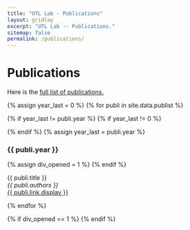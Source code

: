 ```yaml
---
title: "UTL Lab - Publications"
layout: gridlay
excerpt: "UTL Lab -- Publications."
sitemap: false
permalink: /publications/
---
```


 

# Publications
Here is the <a href="https://scholar.google.com/citations?user=UsqNPH4AAAAJ&hl=en"> full list of publications.</a>


[//]: # (## Group highlights)


[//]: # ({% assign number_printed = 0 %})

[//]: # ({% for publi in site.data.publist %})

[//]: # ()
[//]: # ({% assign even_odd = number_printed | modulo: 2 %})

[//]: # ({% if publi.highlight == 1 %})

[//]: # ()
[//]: # ({% if even_odd == 0 %})

[//]: # (<div class="row">)

[//]: # ({% endif %})

[//]: # ()
[//]: # (<div class="col-sm-6 clearfix">)

[//]: # ( <div class="well">)

[//]: # (  <pubtit>{{ publi.title }}</pubtit>)

[//]: # (  <img src="{{ site.url }}{{ site.baseurl }}/images/pubpic/{{ publi.image }}" class="img-responsive" width="33%" style="float: left" />)

[//]: # (  <p>{{ publi.description }}</p>)

[//]: # (  <p><em>{{ publi.authors }}</em></p>)

[//]: # (  <p><strong><a href="{{ publi.link.url }}">{{ publi.link.display }}</a></strong></p>)

[//]: # (  <p class="text-danger"><strong> {{ publi.news1 }}</strong></p>)

[//]: # (  <p> {{ publi.news2 }}</p>)

[//]: # ( </div>)

[//]: # (</div>)

[//]: # ()
[//]: # ({% assign number_printed = number_printed | plus: 1 %})

[//]: # ()
[//]: # ({% if even_odd == 1 %})

[//]: # (</div>)

[//]: # ({% endif %})

[//]: # ()
[//]: # ({% endif %})

[//]: # ({% endfor %})

[//]: # ()
[//]: # ({% assign even_odd = number_printed | modulo: 2 %})

[//]: # ({% if even_odd == 1 %})

[//]: # (</div>)

[//]: # ({% endif %})

[//]: # ()
[//]: # (<p> &nbsp; </p>)


[//]: # (## Patents)

[//]: # (<em>Milan P Allan, S Gröblacher, RA Norte, M Leeuwenhoek</em><br />Novel atomic force microscopy probes with phononic crystals<br /> PCT/NL20-20/050797 &#40;2020&#41;)

[//]: # ()
[//]: # (<em>Milan P Allan</em><br /> Methods of manufacturing superconductor and phononic elements <br /> <a href="https://patents.google.com/patent/US10439125B2/en?inventor=Milan+ALLAN&oq=inventor:&#40;Milan+ALLAN&#41;">US10439125B2 &#40;2016&#41;</a>)


{% assign year_last = 0 %}
{% for publi in site.data.publist %}

{% if year_last != publi.year %}
{% if year_last != 0 %}
</div>
</div>
{% endif %}
{% assign year_last = publi.year %}
<div class="row">
<h3>  {{ publi.year }}</h3>
</div>
{% assign div_opened = 1 %}
{% endif %}

{{ publi.title }} <br />
<em>{{ publi.authors }} </em><br /><a href="{{ publi.link.url }}">{{ publi.link.display }}</a>

{% endfor %}


{% if div_opened == 1 %}
{% endif %}